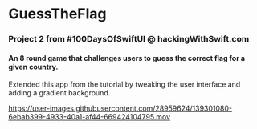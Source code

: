 # GuessTheFlag
### Project 2 from #100DaysOfSwiftUI @ hackingWithSwift.com

#### An 8 round game that challenges users to guess the correct flag for a given country.

Extended this app from the tutorial by tweaking the user interface and adding a gradient background.


https://user-images.githubusercontent.com/28959624/139301080-6ebab399-4933-40a1-af44-669424104795.mov


